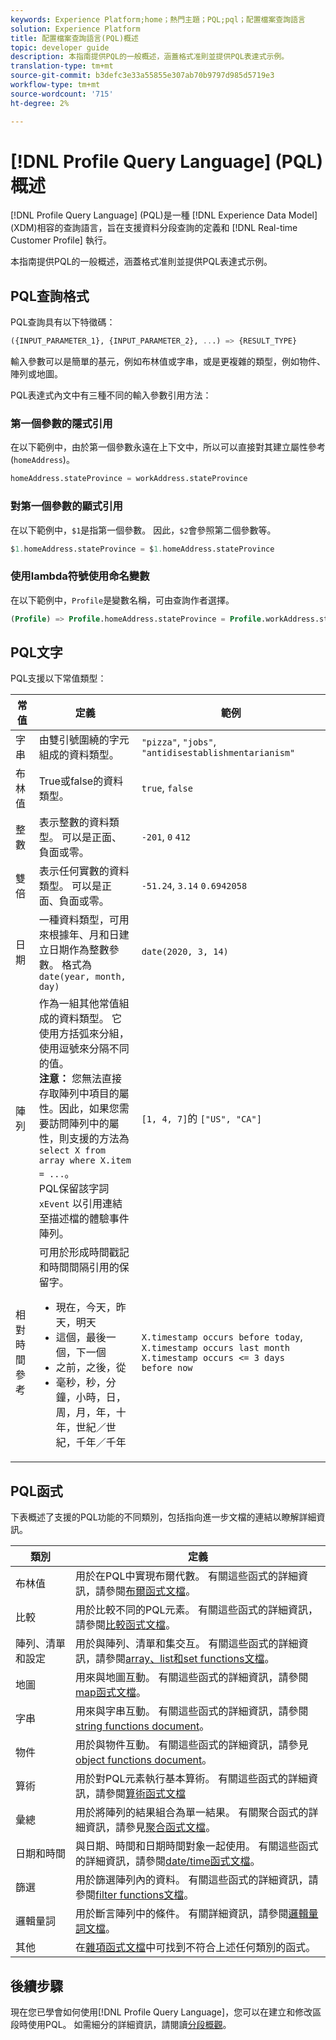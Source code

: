 ```yaml
---
keywords: Experience Platform;home；熱門主題；PQL;pql；配置檔案查詢語言
solution: Experience Platform
title: 配置檔案查詢語言(PQL)概述
topic: developer guide
description: 本指南提供PQL的一般概述，涵蓋格式准則並提供PQL表達式示例。
translation-type: tm+mt
source-git-commit: b3defc3e33a55855e307ab70b9797d985d5719e3
workflow-type: tm+mt
source-wordcount: '715'
ht-degree: 2%

---
```



# [!DNL Profile Query Language] (PQL)概述

[!DNL Profile Query Language] (PQL)是一種 [!DNL Experience Data Model] (XDM)相容的查詢語言，旨在支援資料分段查詢的定義和 [!DNL Real-time Customer Profile] 執行。

本指南提供PQL的一般概述，涵蓋格式准則並提供PQL表達式示例。

## PQL查詢格式

PQL查詢具有以下特徵碼：

```sql
({INPUT_PARAMETER_1}, {INPUT_PARAMETER_2}, ...) => {RESULT_TYPE}
```

輸入參數可以是簡單的基元，例如布林值或字串，或是更複雜的類型，例如物件、陣列或地圖。

PQL表達式內文中有三種不同的輸入參數引用方法：

### 第一個參數的隱式引用

在以下範例中，由於第一個參數永遠在上下文中，所以可以直接對其建立屬性參考(`homeAddress`)。

```sql
homeAddress.stateProvince = workAddress.stateProvince
```

### 對第一個參數的顯式引用

在以下範例中，`$1`是指第一個參數。 因此，`$2`會參照第二個參數等。

```sql
$1.homeAddress.stateProvince = $1.homeAddress.stateProvince
```

### 使用lambda符號使用命名變數

在以下範例中，`Profile`是變數名稱，可由查詢作者選擇。

```sql
(Profile) => Profile.homeAddress.stateProvince = Profile.workAddress.stateProvince
```

## PQL文字

PQL支援以下常值類型：

| 常值 | 定義 | 範例 |
| ------- | ---------- | ------- |
| 字串 | 由雙引號圍繞的字元組成的資料類型。 | `"pizza"`, `"jobs"`, `"antidisestablishmentarianism"` |
| 布林值 | True或false的資料類型。 | `true`, `false` |
| 整數 | 表示整數的資料類型。 可以是正面、負面或零。 | `-201`,  `0`  `412` |
| 雙倍 | 表示任何實數的資料類型。 可以是正面、負面或零。 | `-51.24`,  `3.14`  `0.6942058` |
| 日期 | 一種資料類型，可用來根據年、月和日建立日期作為整數參數。 格式為`date(year, month, day)` | `date(2020, 3, 14)` |
| 陣列 | 作為一組其他常值組成的資料類型。 它使用方括弧來分組，使用逗號來分隔不同的值。<br> **注意：** 您無法直接存取陣列中項目的屬性。因此，如果您需要訪問陣列中的屬性，則支援的方法為`select X from array where X.item = ...`。 <br> PQL保留該字詞 `xEvent` 以引用連結至描述檔的體驗事件陣列。 | `[1, 4, 7]`的  `["US", "CA"]` |
| 相對時間參考 | 可用於形成時間戳記和時間間隔引用的保留字。 <ul><li>現在，今天，昨天，明天</li><li>這個，最後一個，下一個</li><li>之前，之後，從</li><li>毫秒，秒，分鐘，小時，日，周，月，年，十年，世紀／世紀，千年／千年</li></ul> | `X.timestamp occurs before today`,  `X.timestamp occurs last month`  `X.timestamp occurs <= 3 days before now` |


## PQL函式

下表概述了支援的PQL功能的不同類別，包括指向進一步文檔的連結以瞭解詳細資訊。

| 類別 | 定義 |
| -------- | ---------- |
| 布林值 | 用於在PQL中實現布爾代數。 有關這些函式的詳細資訊，請參閱[布爾函式文檔](./boolean-functions.md)。 |
| 比較 | 用於比較不同的PQL元素。 有關這些函式的詳細資訊，請參閱[比較函式文檔](./comparison-functions.md)。 |
| 陣列、清單和設定 | 用於與陣列、清單和集交互。 有關這些函式的詳細資訊，請參閱[array、list和set functions文檔](./array-functions.md)。 |
| 地圖 | 用來與地圖互動。 有關這些函式的詳細資訊，請參閱[map函式文檔](./map-functions.md)。 |
| 字串 | 用來與字串互動。 有關這些函式的詳細資訊，請參閱[string functions document](./string-functions.md)。 |
| 物件 | 用於與物件互動。 有關這些函式的詳細資訊，請參見[object functions document](./object-functions.md)。 |
| 算術 | 用於對PQL元素執行基本算術。 有關這些函式的詳細資訊，請參閱[算術函式文檔](./arithmetic-functions.md) |
| 彙總 | 用於將陣列的結果組合為單一結果。 有關聚合函式的詳細資訊，請參見[聚合函式文檔](./aggregation-functions.md)。 |
| 日期和時間 | 與日期、時間和日期時間對象一起使用。 有關這些函式的詳細資訊，請參閱[date/time函式文檔](./datetime-functions.md)。 |
| 篩選 | 用於篩選陣列內的資料。 有關這些函式的詳細資訊，請參閱[filter functions文檔](./filter-functions.md)。 |
| 邏輯量詞 | 用於斷言陣列中的條件。 有關詳細資訊，請參閱[邏輯量詞文檔](./logical-quantifiers.md)。 |
| 其他 | 在[雜項函式文檔](./misc-functions.md)中可找到不符合上述任何類別的函式。 |

## 後續步驟

現在您已學會如何使用[!DNL Profile Query Language]，您可以在建立和修改區段時使用PQL。 如需細分的詳細資訊，請閱讀[分段概觀](../home.md)。